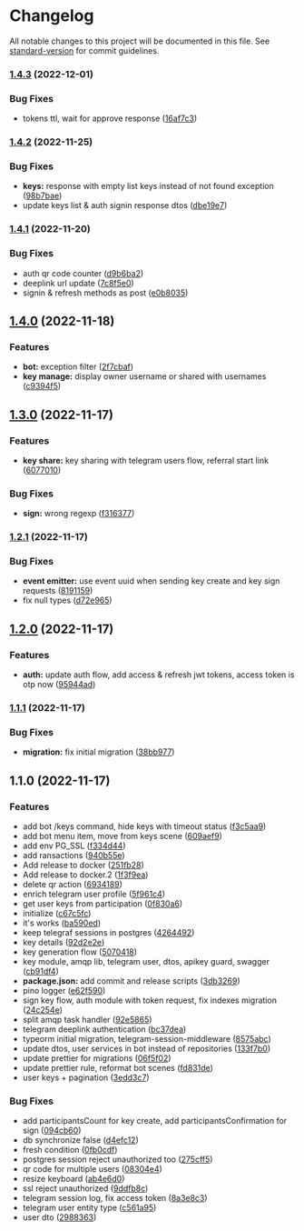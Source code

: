 # Changelog

All notable changes to this project will be documented in this file. See [standard-version](https://github.com/conventional-changelog/standard-version) for commit guidelines.

### [1.4.3](https://github.com/tookey-io/backend/compare/v1.4.2...v1.4.3) (2022-12-01)


### Bug Fixes

* tokens ttl, wait for approve response ([16af7c3](https://github.com/tookey-io/backend/commit/16af7c397a9503cae36a897bf2b887258a457f76))

### [1.4.2](https://github.com/tookey-io/backend/compare/v1.4.1...v1.4.2) (2022-11-25)


### Bug Fixes

* **keys:** response with empty list keys instead of not found exception ([98b7bae](https://github.com/tookey-io/backend/commit/98b7baebbcf3b6c5be100ee304a1c6cfecc55619))
* update keys list & auth signin response dtos ([dbe19e7](https://github.com/tookey-io/backend/commit/dbe19e716d62ddb1c7896792db8638b794b1a61b))

### [1.4.1](https://github.com/tookey-io/backend/compare/v1.4.0...v1.4.1) (2022-11-20)


### Bug Fixes

* auth qr code counter ([d9b6ba2](https://github.com/tookey-io/backend/commit/d9b6ba2cbd50a1f38bf3c2fec5e559158dc466e3))
* deeplink url update ([7c8f5e0](https://github.com/tookey-io/backend/commit/7c8f5e002b864b93334816ada18d2346013745c1))
* signin & refresh methods as post ([e0b8035](https://github.com/tookey-io/backend/commit/e0b8035767d643221923391d15a5019e7766599d))

## [1.4.0](https://github.com/tookey-io/backend/compare/v1.3.0...v1.4.0) (2022-11-18)


### Features

* **bot:** exception filter ([2f7cbaf](https://github.com/tookey-io/backend/commit/2f7cbaf21d392a5fbb8a1876665b8dd815c3ec9d))
* **key manage:** display owner username or shared with usernames ([c9394f5](https://github.com/tookey-io/backend/commit/c9394f518cc0c0c2d699a6429f4c0c9bc821ce63))

## [1.3.0](https://github.com/tookey-io/backend/compare/v1.2.1...v1.3.0) (2022-11-17)


### Features

* **key share:** key sharing with telegram users flow, referral start link ([6077010](https://github.com/tookey-io/backend/commit/60770109027b665b4018ad4a3254e6f0bb318008))


### Bug Fixes

* **sign:** wrong regexp ([f316377](https://github.com/tookey-io/backend/commit/f3163779579d6afa510c4cb1064ba3fb6434a990))

### [1.2.1](https://github.com/tookey-io/backend/compare/v1.2.0...v1.2.1) (2022-11-17)


### Bug Fixes

* **event emitter:** use event uuid when sending key create and key sign requests ([8191159](https://github.com/tookey-io/backend/commit/8191159ca5a0bdb029b483ef39f30f4c336f9898))
* fix null types ([d72e965](https://github.com/tookey-io/backend/commit/d72e9655d52ea279cdf8b537aabdff619e077ef3))

## [1.2.0](https://github.com/tookey-io/backend/compare/v1.1.1...v1.2.0) (2022-11-17)


### Features

* **auth:** update auth flow, add access & refresh jwt tokens, access token is otp now ([95944ad](https://github.com/tookey-io/backend/commit/95944ad5ef92a065297736ffd95eca973bb59602))

### [1.1.1](https://github.com/tookey-io/backend/compare/v1.1.0...v1.1.1) (2022-11-17)


### Bug Fixes

* **migration:** fix initial migration ([38bb977](https://github.com/tookey-io/backend/commit/38bb9777b562bbde690dd0c0f73e7bf9f9f5c1bc))

## 1.1.0 (2022-11-17)


### Features

* add bot /keys command, hide keys with timeout status ([f3c5aa9](https://github.com/tookey-io/backend/commit/f3c5aa94fdff1b6501c227695258d833a6b24eb4))
* add bot menu item, move from keys scene ([609aef9](https://github.com/tookey-io/backend/commit/609aef9de11300a1a21496d830c5179656c6d04f))
* add env PG_SSL ([f334d44](https://github.com/tookey-io/backend/commit/f334d448984a231d620ce5ab65cdad3b1ab7d3dd))
* add ransactions ([940b55e](https://github.com/tookey-io/backend/commit/940b55e6a3a9bc346fc406be4d241c4e4fb5da95))
* Add release to docker ([251fb28](https://github.com/tookey-io/backend/commit/251fb2894bbb245420ad7e9f8df829bdae20f41c))
* Add release to docker.2 ([1f3f9ea](https://github.com/tookey-io/backend/commit/1f3f9ea8dfcd0dd439e39897d54c9615f194c8c3))
* delete qr action ([6934189](https://github.com/tookey-io/backend/commit/6934189265dab1fae962aa5a48a055816c8b2c8e))
* enrich telegram user profile ([5f961c4](https://github.com/tookey-io/backend/commit/5f961c4d5ebedf6b101e6f8673c7ceb8c892c819))
* get user keys from participation ([0f830a6](https://github.com/tookey-io/backend/commit/0f830a63099146ee478ea3539e4d462aa2e5cbda))
* initialize ([c67c5fc](https://github.com/tookey-io/backend/commit/c67c5fcf99a1b8374d9d98d856ecb00a026b23fc))
* it's works ([ba590ed](https://github.com/tookey-io/backend/commit/ba590ed151c61980c121672efcf158c424694c00))
* keep telegraf sessions in postgres ([4264492](https://github.com/tookey-io/backend/commit/4264492d92637f977c370f3c7cd6739fdf0652bb))
* key details ([92d2e2e](https://github.com/tookey-io/backend/commit/92d2e2ea16ab96ff5d3748194c75efb752e0b881))
* key generation flow ([5070418](https://github.com/tookey-io/backend/commit/5070418f76d7ca1d2fcb33094141c03ebe80324e))
* key module, amqp lib, telegram user, dtos, apikey guard, swagger ([cb91df4](https://github.com/tookey-io/backend/commit/cb91df45afe1be20f634f510286361fd9b3133a2))
* **package.json:** add commit and release scripts ([3db3269](https://github.com/tookey-io/backend/commit/3db3269ebe6b72be3098be538535400731a3f161))
* pino logger ([e62f590](https://github.com/tookey-io/backend/commit/e62f59072c064a1cece2fc08b65e8ffc2ffe5c14))
* sign key flow, auth module with token request, fix indexes migration ([24c254e](https://github.com/tookey-io/backend/commit/24c254e4f4cd886acc30cd445e86fadb1f624bfe))
* split amqp task handler ([92e5865](https://github.com/tookey-io/backend/commit/92e58658a442dbd463ff4ca568300b4fc0f8cd35))
* telegram deeplink authentication ([bc37dea](https://github.com/tookey-io/backend/commit/bc37dea129543ec703f2bae9b7e1d1b6c43cbc84))
* typeorm initial migration, telegram-session-middleware ([8575abc](https://github.com/tookey-io/backend/commit/8575abc0d364e87c8d8b32f93d26d6a9f15477b1))
* update dtos, user services in bot instead of repositories ([133f7b0](https://github.com/tookey-io/backend/commit/133f7b0e7183dca9202db21758791d04861ca7c3))
* update prettier for migrations ([06f5f02](https://github.com/tookey-io/backend/commit/06f5f02456cfed0ecdaf333473084bd3b1d90efc))
* update prettier rule, reformat bot scenes ([fd831de](https://github.com/tookey-io/backend/commit/fd831deb84287ef60149f81f7666c4f4d5e8556a))
* user keys + pagination ([3edd3c7](https://github.com/tookey-io/backend/commit/3edd3c71298226b9f00edf8f16993fb4cf9d1be1))


### Bug Fixes

* add participantsCount for key create, add participantsConfirmation for sign ([094cb60](https://github.com/tookey-io/backend/commit/094cb603a9e6789f1dc93a817a676ef269e3e517))
* db synchronize false ([d4efc12](https://github.com/tookey-io/backend/commit/d4efc125d7a239db29cacdd9a45fb8459e2d7f16))
* fresh condition ([0fb0cdf](https://github.com/tookey-io/backend/commit/0fb0cdf58e030380d840776b4c6e5bbc68baec35))
* postgres session reject unauthorized too ([275cff5](https://github.com/tookey-io/backend/commit/275cff55c821fba6a670229019bc10bbb8395e67))
* qr code for multiple users ([08304e4](https://github.com/tookey-io/backend/commit/08304e4b1bd9b62dddbce205b2c1cd291e529df1))
* resize keyboard ([ab4e6d0](https://github.com/tookey-io/backend/commit/ab4e6d04706e2252f862ec53f0a35f0ed004b234))
* ssl reject unauthorized ([9ddfb8c](https://github.com/tookey-io/backend/commit/9ddfb8cc3d28a9cf7372469a3cfb0cacde98745f))
* telegram session log, fix access token ([8a3e8c3](https://github.com/tookey-io/backend/commit/8a3e8c3736437edea2a4356ed3b9df698ddbcec2))
* telegram user entity type ([c561a95](https://github.com/tookey-io/backend/commit/c561a95471e521b36f64cfb2587d6cea4d87cbcb))
* user dto ([2988363](https://github.com/tookey-io/backend/commit/2988363563c53b19ef1e8858742a5b4440b5a48d))
